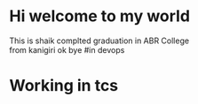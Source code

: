 # Hi welcome to my world
This is shaik
complted graduation in ABR College
<br> 
from kanigiri
ok bye 
#in devops  
# Working in tcs